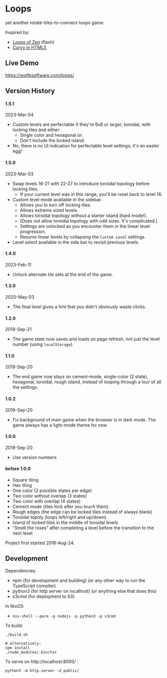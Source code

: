 # Loops

yet another rotate-tiles-to-connect-loops game.

Inspired by:

 * [Loops of Zen](https://www.kongregate.com/games/ahnt/loops-of-zen) (flash)
 * [Curvy in HTML5](http://www.flaminglunchbox.net/curvy)

## Live Demo

https://wolfesoftware.com/loops/

## Version History

#### 1.5.1

2023-Mar-04

* Custom levels are perfectable if they're 6x6 or larger, toroidal, with locking tiles and either:
    * Single color and hexagonal or:
    * Don't include the locked island.
* No, there is no UI indication for perfectable level settings; it's an easter egg!

#### 1.5.0

2023-Mar-03

* Swap levels 16-21 with 22-27 to introduce toroidal topology before locking tiles.
    * If your current level was in this range, you'll be reset back to level 16.
* Custom level mode available in the sidebar.
    * Allows you to turn off locking tiles.
    * Allows extreme sized levels.
    * Allows toroidal topology without a starter island (hard mode!).
    * (Does not allow toroidal topology with odd sizes. It's complicated.)
    * Settings are unlocked as you encounter them in the linear level progression.
    * Resume linear levels by collapsing the `Custom Level` settings.
* Level select available in the side bar to revisit previous levels.

#### 1.4.0

2023-Feb-11

 * Unlock alternate tile sets at the end of the game.

#### 1.3.0

2020-May-03

 * The final level gives a hint that you didn't
   obviously waste clicks.

#### 1.2.0

2019-Sep-21

 * The game state now saves and loads on page refresh,
   not just the level number (using `localStorage`).

#### 1.1.0

2019-Sep-20

 * The end game now stays on cement-mode, single-color (2 state), hexagonal, toroidal, rough island,
   instead of looping through a tour of all the settings.

#### 1.0.2

2019-Sep-20

 * Fix background of main game when the browser is in dark mode.
   The game always has a light-mode theme for now.

#### 1.0.0

2019-Sep-20

 * Use version numbers

#### before 1.0.0

 * Square tiling
 * Hex tiling
 * One color (2 possible states per edge)
 * Two color without overlap (3 states)
 * Two color with overlap (4 states)
 * Cement mode (tiles lock after you touch them)
 * Rough edges (the edge can be locked tiles instead of always blank)
 * Toroidal topoly (loops left/right and up/down)
 * Island of locked tiles in the middle of toroidal levels
 * "Smell the roses" after completing a level before the transition to the next level

Project first started 2018-Aug-24.

## Development

Dependencies:

* npm (for development and building) (or any other way to run the TypeScript compiler)
* python3 (for http server on localhost) (or anything else that does this)
* s3cmd (for deployment to S3)

In NixOS:

* `nix-shell --pure -p nodejs -p python3 -p s3cmd`

To build:

```
./build.sh

# alternatively:
npm install
./node_modules/.bin/tsc
```

To serve on http://localhost:8000/ :

```
python3 -m http.server -d public/
```
